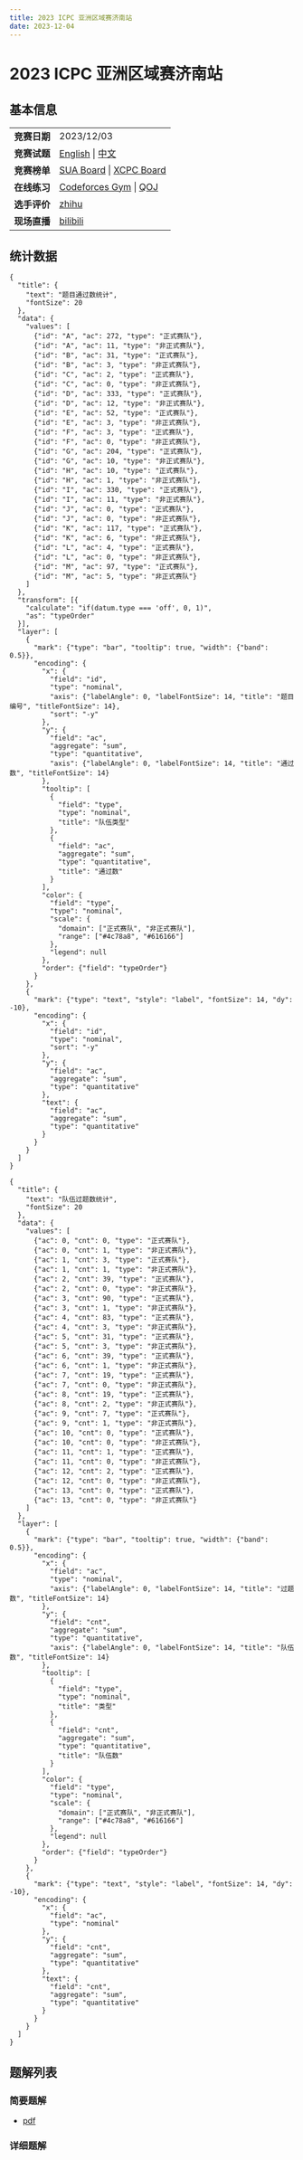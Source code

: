 ```yaml
---
title: 2023 ICPC 亚洲区域赛济南站
date: 2023-12-04
---
```


# 2023 ICPC 亚洲区域赛济南站

## 基本信息

<table>
<tr>
<td><b>竞赛日期</b></td><td>2023/12/03</td>
</tr>
<tr>
<td><b>竞赛试题</b></td><td><a href="contest-en.pdf">English</a> | <a href="contest-zh.pdf">中文</a></td>
</tr>
<tr>
<td><b>竞赛榜单</b></td><td><a href="board">SUA Board</a> | <a href="https://board.xcpcio.com/icpc/48th/jinan">XCPC Board</a></td>
</tr>
<tr>
<td><b>在线练习</b></td><td><a href="https://codeforces.com/gym/104901">Codeforces Gym</a> | <a href="https://qoj.ac/contest/1472">QOJ</a></td>
</tr>
<tr>
<td><b>选手评价</b></td><td><a href="https://www.zhihu.com/question/631214119">zhihu</a></td>
</tr>
<tr>
<td><b>现场直播</b></td><td><a href="https://www.bilibili.com/video/BV1VC4y117Bh/">bilibili</a></td>
</tr>
</table>

## 统计数据

```vegalite
{
  "title": {
    "text": "题目通过数统计",
    "fontSize": 20
  },
  "data": {
    "values": [
      {"id": "A", "ac": 272, "type": "正式赛队"},
      {"id": "A", "ac": 11, "type": "非正式赛队"},
      {"id": "B", "ac": 31, "type": "正式赛队"},
      {"id": "B", "ac": 3, "type": "非正式赛队"},
      {"id": "C", "ac": 2, "type": "正式赛队"},
      {"id": "C", "ac": 0, "type": "非正式赛队"},
      {"id": "D", "ac": 333, "type": "正式赛队"},
      {"id": "D", "ac": 12, "type": "非正式赛队"},
      {"id": "E", "ac": 52, "type": "正式赛队"},
      {"id": "E", "ac": 3, "type": "非正式赛队"},
      {"id": "F", "ac": 3, "type": "正式赛队"},
      {"id": "F", "ac": 0, "type": "非正式赛队"},
      {"id": "G", "ac": 204, "type": "正式赛队"},
      {"id": "G", "ac": 10, "type": "非正式赛队"},
      {"id": "H", "ac": 10, "type": "正式赛队"},
      {"id": "H", "ac": 1, "type": "非正式赛队"},
      {"id": "I", "ac": 330, "type": "正式赛队"},
      {"id": "I", "ac": 11, "type": "非正式赛队"},
      {"id": "J", "ac": 0, "type": "正式赛队"},
      {"id": "J", "ac": 0, "type": "非正式赛队"},
      {"id": "K", "ac": 117, "type": "正式赛队"},
      {"id": "K", "ac": 6, "type": "非正式赛队"},
      {"id": "L", "ac": 4, "type": "正式赛队"},
      {"id": "L", "ac": 0, "type": "非正式赛队"},
      {"id": "M", "ac": 97, "type": "正式赛队"},
      {"id": "M", "ac": 5, "type": "非正式赛队"}
    ]
  },
  "transform": [{
    "calculate": "if(datum.type === 'off', 0, 1)",
    "as": "typeOrder"
  }],
  "layer": [
    {
      "mark": {"type": "bar", "tooltip": true, "width": {"band": 0.5}},
      "encoding": {
        "x": {
          "field": "id",
          "type": "nominal",
          "axis": {"labelAngle": 0, "labelFontSize": 14, "title": "题目编号", "titleFontSize": 14},
          "sort": "-y"
        },
        "y": {
          "field": "ac",
          "aggregate": "sum",
          "type": "quantitative",
          "axis": {"labelAngle": 0, "labelFontSize": 14, "title": "通过数", "titleFontSize": 14}
        },
        "tooltip": [
          {
            "field": "type",
            "type": "nominal",
            "title": "队伍类型"
          },
          {
            "field": "ac",
            "aggregate": "sum",
            "type": "quantitative",
            "title": "通过数"
          }
        ],
        "color": {
          "field": "type",
          "type": "nominal",
          "scale": {
            "domain": ["正式赛队", "非正式赛队"],
            "range": ["#4c78a8", "#616166"]
          },
          "legend": null
        },
        "order": {"field": "typeOrder"}
      }
    },
    {
      "mark": {"type": "text", "style": "label", "fontSize": 14, "dy": -10},
      "encoding": {
        "x": {
          "field": "id",
          "type": "nominal",
          "sort": "-y"
        },
        "y": {
          "field": "ac",
          "aggregate": "sum",
          "type": "quantitative"
        },
        "text": {
          "field": "ac",
          "aggregate": "sum",
          "type": "quantitative"
        }
      }
    }
  ]
}
```

```vegalite
{
  "title": {
    "text": "队伍过题数统计",
    "fontSize": 20
  },
  "data": {
    "values": [
      {"ac": 0, "cnt": 0, "type": "正式赛队"},
      {"ac": 0, "cnt": 1, "type": "非正式赛队"},
      {"ac": 1, "cnt": 3, "type": "正式赛队"},
      {"ac": 1, "cnt": 1, "type": "非正式赛队"},
      {"ac": 2, "cnt": 39, "type": "正式赛队"},
      {"ac": 2, "cnt": 0, "type": "非正式赛队"},
      {"ac": 3, "cnt": 90, "type": "正式赛队"},
      {"ac": 3, "cnt": 1, "type": "非正式赛队"},
      {"ac": 4, "cnt": 83, "type": "正式赛队"},
      {"ac": 4, "cnt": 3, "type": "非正式赛队"},
      {"ac": 5, "cnt": 31, "type": "正式赛队"},
      {"ac": 5, "cnt": 3, "type": "非正式赛队"},
      {"ac": 6, "cnt": 39, "type": "正式赛队"},
      {"ac": 6, "cnt": 1, "type": "非正式赛队"},
      {"ac": 7, "cnt": 19, "type": "正式赛队"},
      {"ac": 7, "cnt": 0, "type": "非正式赛队"},
      {"ac": 8, "cnt": 19, "type": "正式赛队"},
      {"ac": 8, "cnt": 2, "type": "非正式赛队"},
      {"ac": 9, "cnt": 7, "type": "正式赛队"},
      {"ac": 9, "cnt": 1, "type": "非正式赛队"},
      {"ac": 10, "cnt": 0, "type": "正式赛队"},
      {"ac": 10, "cnt": 0, "type": "非正式赛队"},
      {"ac": 11, "cnt": 1, "type": "正式赛队"},
      {"ac": 11, "cnt": 0, "type": "非正式赛队"},
      {"ac": 12, "cnt": 2, "type": "正式赛队"},
      {"ac": 12, "cnt": 0, "type": "非正式赛队"},
      {"ac": 13, "cnt": 0, "type": "正式赛队"},
      {"ac": 13, "cnt": 0, "type": "非正式赛队"}
    ]
  },
  "layer": [
    {
      "mark": {"type": "bar", "tooltip": true, "width": {"band": 0.5}},
      "encoding": {
        "x": {
          "field": "ac",
          "type": "nominal",
          "axis": {"labelAngle": 0, "labelFontSize": 14, "title": "过题数", "titleFontSize": 14}
        },
        "y": {
          "field": "cnt",
          "aggregate": "sum",
          "type": "quantitative",
          "axis": {"labelAngle": 0, "labelFontSize": 14, "title": "队伍数", "titleFontSize": 14}
        },
        "tooltip": [
          {
            "field": "type",
            "type": "nominal",
            "title": "类型"
          },
          {
            "field": "cnt",
            "aggregate": "sum",
            "type": "quantitative",
            "title": "队伍数"
          }
        ],
        "color": {
          "field": "type",
          "type": "nominal",
          "scale": {
            "domain": ["正式赛队", "非正式赛队"],
            "range": ["#4c78a8", "#616166"]
          },
          "legend": null
        },
        "order": {"field": "typeOrder"}
      }
    },
    {
      "mark": {"type": "text", "style": "label", "fontSize": 14, "dy": -10},
      "encoding": {
        "x": {
          "field": "ac",
          "type": "nominal"
        },
        "y": {
          "field": "cnt",
          "aggregate": "sum",
          "type": "quantitative"
        },
        "text": {
          "field": "cnt",
          "aggregate": "sum",
          "type": "quantitative"
        }
      }
    }
  ]
}
```

## 题解列表

### 简要题解

* [pdf](tutorial-sketch-zh.pdf)

### 详细题解

<!--
* [A - 停停，昨日请不要再重现](a.md)
* [B - 索道](b.md)
* [C - 智巧灵蕈大竞逐](c.md)
* [D - 聊天程序](d.md)
* [E - 树的染色](e.md)
* [F - 三角形](f.md)
* [G - 邪恶铭刻](g.md)
* [H - 工厂重现](h.md)
* [I - 完美回文](i.md)
* [J - 完美匹配](j.md)
* [K - 堆里的 NaN](k.md)
* [L - 命题作文](l.md)
* [M - 清空水箱](m.md)
-->
